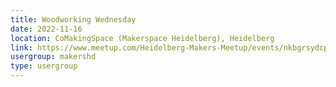 ```yaml
---
title: Woodworking Wednesday
date: 2022-11-16
location: CoMakingSpace (Makerspace Heidelberg), Heidelberg
link: https://www.meetup.com/Heidelberg-Makers-Meetup/events/nkbgrsydcpbvb/
usergroup: makershd
type: usergroup
---
```

